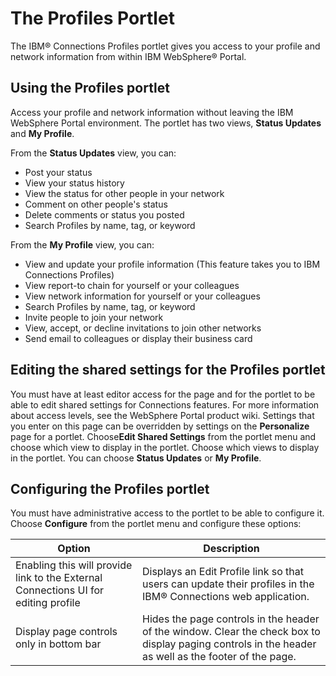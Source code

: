 # The Profiles Portlet

The IBM® Connections Profiles portlet gives you access to your profile and network information from within IBM WebSphere® Portal.

## Using the Profiles portlet

Access your profile and network information without leaving the IBM WebSphere Portal environment. The portlet has two views, **Status Updates** and **My Profile**.

From the **Status Updates** view, you can:

-   Post your status
-   View your status history
-   View the status for other people in your network
-   Comment on other people's status
-   Delete comments or status you posted
-   Search Profiles by name, tag, or keyword

From the **My Profile** view, you can:

-   View and update your profile information \(This feature takes you to IBM Connections Profiles\)
-   View report-to chain for yourself or your colleagues
-   View network information for yourself or your colleagues
-   Search Profiles by name, tag, or keyword
-   Invite people to join your network
-   View, accept, or decline invitations to join other networks
-   Send email to colleagues or display their business card

## Editing the shared settings for the Profiles portlet

You must have at least editor access for the page and for the portlet to be able to edit shared settings for Connections features. For more information about access levels, see the WebSphere Portal product wiki. Settings that you enter on this page can be overridden by settings on the **Personalize** page for a portlet. Choose**Edit Shared Settings** from the portlet menu and choose which view to display in the portlet. Choose which views to display in the portlet. You can choose **Status Updates** or **My Profile**.

## Configuring the Profiles portlet

You must have administrative access to the portlet to be able to configure it. Choose **Configure** from the portlet menu and configure these options:

|Option|Description|
|------|-----------|
|Enabling this will provide link to the External Connections UI for editing profile|Displays an Edit Profile link so that users can update their profiles in the IBM® Connections web application.|
|Display page controls only in bottom bar|Hides the page controls in the header of the window. Clear the check box to display paging controls in the header as well as the footer of the page.|
